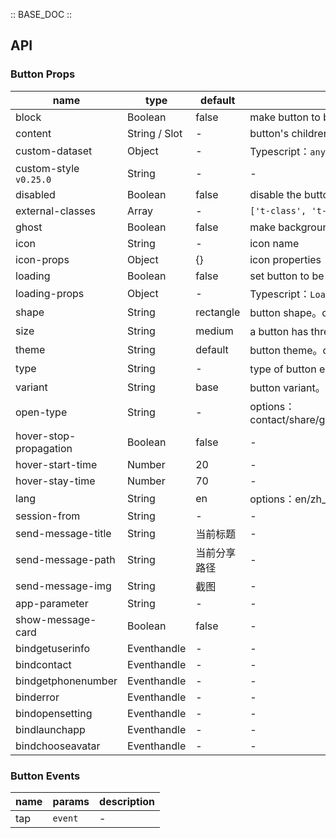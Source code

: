 :: BASE_DOC ::

## API
### Button Props

name | type | default | description | required
-- | -- | -- | -- | --
block | Boolean | false | make button to be a block-level element | N
content | String / Slot | - | button's children elements | N
custom-dataset | Object | - | Typescript：`any` | N
custom-style `v0.25.0` | String | - | \- | N
disabled | Boolean | false | disable the button, make it can not be clicked | N
external-classes | Array | - | `['t-class', 't-class-icon', 't-class-loading']` | N
ghost | Boolean | false | make background-color to be transparent | N
icon | String | - | icon name | N
icon-props | Object | {} | icon properties | N
loading | Boolean | false | set button to be loading state | N
loading-props | Object | - | Typescript：`LoadingProps`，[Loading API Documents](./loading?tab=api)。[see more ts definition](https://github.com/Tencent/tdesign-miniprogram/tree/develop/src/button/type.ts) | N
shape | String | rectangle | button shape。options：rectangle/square/round/circle | N
size | String | medium | a button has three size。options：small/medium/large。Typescript：`SizeEnum` | N
theme | String | default | button theme。options：default/primary/danger | N
type | String | - | type of button element, same as formType of Miniprogram。options：submit/reset | N
variant | String | base | button variant。options：base/outline/text | N
open-type | String | - | options：contact/share/getPhoneNumber/getUserInfo/launchApp/openSetting/feedback/chooseAvatar | N
hover-stop-propagation | Boolean | false | \- | N
hover-start-time | Number | 20 | \- | N
hover-stay-time | Number | 70 | \- | N
lang | String | en | options：en/zh_CN/zh_TW | N
session-from | String | - | \- | N
send-message-title | String | 当前标题 | \- | N
send-message-path | String | 当前分享路径 | \- | N
send-message-img | String | 截图 | \- | N
app-parameter | String | - | \- | N
show-message-card | Boolean | false | \- | N
bindgetuserinfo | Eventhandle | - | \- | N
bindcontact | Eventhandle | - | \- | N
bindgetphonenumber | Eventhandle | - | \- | N
binderror | Eventhandle | - | \- | N
bindopensetting | Eventhandle | - | \- | N
bindlaunchapp | Eventhandle | - | \- | N
bindchooseavatar | Eventhandle | - | \- | N

### Button Events

name | params | description
-- | -- | --
tap | `event` | \-

